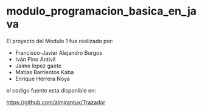 # modulo_programacion_basica_en_java

El proyecto del Modulo 1 fue realizado por:

- Francisco-Javier Alejandro Burgos 
- Iván Pino Antivil 
- Jaime lopez gaete 
- Matías Barrientos Kaba 
- Enrique Herrera Noya

el codigo fuente esta disponible en:


https://github.com/almirantux/Trazador
